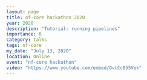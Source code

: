 ```yaml
---
layout: page
title: nf-core hackathon 2020
year: 2020
description: "Tutorial: running pipelines"
importance: 8
category: talks
tags: nf-core
my_date: "July 13, 2020"
location: Online
event: "nf-core hackathon"
video: "https://www.youtube.com/embed/OvtCc855Vek"
---
```


